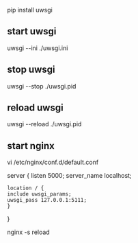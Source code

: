 pip install uwsgi

## start uwsgi
uwsgi --ini ./uwsgi.ini

## stop uwsgi
uwsgi --stop ./uwsgi.pid

## reload uwsgi
uwsgi --reload ./uwsgi.pid

## start nginx
vi /etc/nginx/conf.d/default.conf

server {
	listen       5000;
	server_name  localhost;

	location / {
	include uwsgi_params;
	uwsgi_pass 127.0.0.1:5111;
	}
}

nginx -s reload
